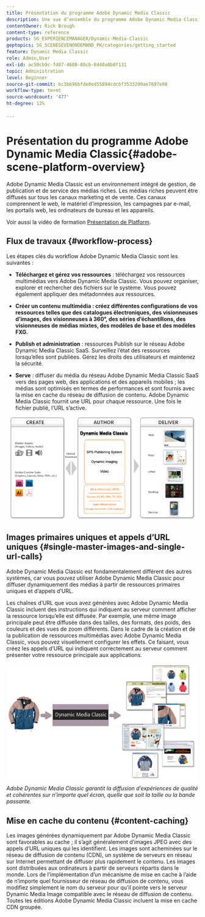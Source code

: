 ```yaml
---
title: Présentation du programme Adobe Dynamic Media Classic
description: Une vue d’ensemble du programme Adobe Dynamic Media Classic et de l’ensemble de son processus de workflow.
contentOwner: Rick Brough
content-type: reference
products: SG_EXPERIENCEMANAGER/Dynamic-Media-Classic
geptopics: SG_SCENESEVENONDEMAND_PK/categories/getting_started
feature: Dynamic Media Classic
role: Admin,User
exl-id: ac50cb9c-fd87-4608-80cb-8d40a0b8f131
topic: Administration
level: Beginner
source-git-commit: bc3b696bfde0ed55894cdcbf3533299ae7697e98
workflow-type: tm+mt
source-wordcount: '477'
ht-degree: 12%

---
```


# Présentation du programme Adobe Dynamic Media Classic{#adobe-scene-platform-overview}

Adobe Dynamic Media Classic est un environnement intégré de gestion, de publication et de service des médias riches. Les médias riches peuvent être diffusés sur tous les canaux marketing et de vente. Ces canaux comprennent le web, le matériel d’impression, les campagnes par e-mail, les portails web, les ordinateurs de bureau et les appareils.

Voir aussi la vidéo de formation [Présentation de Platform](https://s7d5.scene7.com/s7viewers/html5/VideoViewer.html?videoserverurl=https://s7d5.scene7.com/is/content/&amp;emailurl=https://s7d5.scene7.com/s7/emailFriend&amp;serverUrl=https://s7d5.scene7.com/is/image/&amp;config=Scene7SharedAssets/Universal_HTML5_Video&amp;contenturl=https://s7d5.scene7.com/skins/&amp;asset=S7tutorials/572_Platform%20Overview_converted%20renamed_Getting%20Started-AVS).

## Flux de travaux {#workflow-process}

Les étapes clés du workflow Adobe Dynamic Media Classic sont les suivantes :

* **Téléchargez et gérez vos ressources** : téléchargez vos ressources multimédias vers Adobe Dynamic Media Classic. Vous pouvez organiser, explorer et rechercher des fichiers sur le système. Vous pouvez également appliquer des métadonnées aux ressources.

* **Créer un contenu multimédia : créez différentes configurations de vos ressources telles que des catalogues électroniques, des visionneuses d’images, des visionneuses à 360°, des séries d’échantillons, des visionneuses de médias mixtes, des modèles de base et des modèles FXG.**

* **Publish et administration** : ressources Publish sur le réseau Adobe Dynamic Media Classic SaaS. Surveillez l’état des ressources lorsqu’elles sont publiées. Gérez les droits des utilisateurs et maintenez la sécurité.

* **Serve** : diffuser du média du réseau Adobe Dynamic Media Classic SaaS vers des pages web, des applications et des appareils mobiles ; les médias sont optimisés en termes de performances et sont fournis avec la mise en cache du réseau de diffusion de contenu. Adobe Dynamic Media Classic fournit une URL pour chaque ressource. Une fois le fichier publié, l’URL s’active.

![Processus de workflow Adobe Dynamic Media Classic](/help/using/assets/gs_workflow.png)

## Images primaires uniques et appels d’URL uniques {#single-master-images-and-single-url-calls}

Adobe Dynamic Media Classic est fondamentalement différent des autres systèmes, car vous pouvez utiliser Adobe Dynamic Media Classic pour diffuser dynamiquement des médias à partir de ressources primaires uniques et d’appels d’URL.

Les chaînes d’URL que vous avez générées avec Adobe Dynamic Media Classic incluent des instructions qui indiquent au serveur comment afficher la ressource lorsqu’elle est diffusée. Par exemple, une même image principale peut être diffusée dans des tailles, des formats, des poids, des couleurs et des vues de zoom différents. Dans le cadre de la création et de la publication de ressources multimédias avec Adobe Dynamic Media Classic, vous pouvez visuellement configurer les effets. Ce faisant, vous créez les appels d’URL qui indiquent correctement au serveur comment présenter votre ressource principale aux applications.

![Adobe Dynamic Media Classic peut fournir la même image principale à différents supports dans différents formats et tailles.](/help/using/assets/gs_dynamic_publishing.png)
*Adobe Dynamic Media Classic garantit la diffusion d’expériences de qualité et cohérentes sur n’importe quel écran, quelle que soit la taille ou la bande passante.*

## Mise en cache du contenu {#content-caching}

Les images générées dynamiquement par Adobe Dynamic Media Classic sont favorables au cache ; il s’agit généralement d’images JPEG avec des appels d’URL uniques qui les identifient. Les images sont acheminées sur le réseau de diffusion de contenu (CDN), un système de serveurs en réseau sur Internet permettant de diffuser plus rapidement le contenu. Les images sont distribuées aux ordinateurs à partir de serveurs répartis dans le monde. Lors de l’implémentation d’un mécanisme de mise en cache à l’aide de n’importe quel fournisseur de réseau de diffusion de contenu, vous modifiez simplement le nom du serveur pour qu’il pointe vers le serveur Dynamic Media Image compatible avec le réseau de diffusion de contenu. Toutes les éditions Adobe Dynamic Media Classic incluent la mise en cache CDN groupée.

